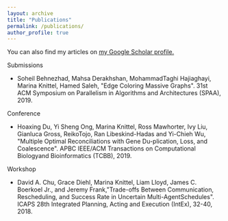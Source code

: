 ```yaml
---
layout: archive
title: "Publications"
permalink: /publications/
author_profile: true
---
```


You can also find my articles on <u><a href="{{author.googlescholar}}">my Google Scholar profile</a>.</u>

Submissions
* Soheil Behnezhad, Mahsa Derakhshan, MohammadTaghi Hajiaghayi, Marina Knittel, Hamed Saleh, "Edge Coloring Massive Graphs". 31st ACM Symposium on Parallelism in Algorithms and Architectures (SPAA), 2019.

Conference
* Hoaxing  Du,  Yi  Sheng  Ong,  Marina  Knittel,  Ross  Mawhorter,  Ivy  Liu,  Gianluca  Gross,  ReikoTojo, Ran Libeskind-Hadas and Yi-Chieh Wu, "Multiple Optimal Reconciliations with Gene Du-plication,  Loss,  and  Coalescence".   APBC  IEEE/ACM  Transactions  on  Computational  Biologyand Bioinformatics (TCBB), 2019.

Workshop
* David A. Chu, Grace Diehl, Marina Knittel, Liam Lloyd, James C. Boerkoel Jr., and Jeremy Frank,"Trade-offs Between Communication, Rescheduling, and Success Rate in Uncertain Multi-AgentSchedules".  ICAPS 28th Integrated Planning, Acting and Execution (IntEx), 32-40, 2018.
